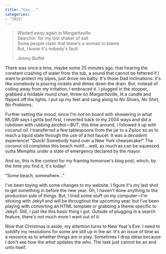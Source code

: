 ```yaml
---
title: "Six..."
categories:
- "2022"
---
```


> Wasted away again in Margaritaville  
Searchin' for my lost shaker of salt  
Some people claim that there's a woman to blame    
But, I know it's nobody's fault  
>  
>  Jimmy Buffet

There was once a time, maybe some 25 minutes ago, that hearing the constant crashing of water from the tub, a sound that cannot be fettered if I want to protect my pipes, just drove me batty.  It's those Dad inclinations: it's like somebody is pouring nickels and dimes down the drain.  But, instead of coiling away from my irritation, I embraced it.  I plugged in the stopper, grabbed a foldable round chair, threw on *Margaritaville*, lit a candle and flipped off the lights.  I put up my feet and sang along to *No Shoes, No Shirt, No Problems*.  

Further setting the mood, since I'm not on board with showering in what MLGW says I gotta boil first, I reverted back to my 2004 ways and did a rubdown with rubbing  alcohol—BUT, this time around, I followed it up with coconut oil.  I transferred a few tablespoons from the jar to a Ziploc so as to reach a liquid state through the use of a hot faucet.  It was a *decadent* experience!  "Quick!  Somebody hand over a New York cheesecake!"  The coconut oil completes this beach motif....well, as much as can be squeezed outta Memphis under a state of emergency declared by the mayor.

And so, this is the context for my framing tomorrow's blog post, which, by the time you find it, it's today!

"Some beach, somewhere..."

I've been toying with some changes to my website.  I figure it's my last shot to get something in before the new year.  Oh, I haven't done anything to the production side of things.  But, I tried some stuff on my computer—I'm sticking with Jekyll and will be throughout the upcoming year, but I've been playing with converting an HTML template or grabbing a theme specific to Jekyll.  Still, I just like this basic thing I got.  Outside of plugging in a search feature, there's not much more I want out of it.

Now that Christmas is aside, my attention turns to New Year's Eve.  I need to solidify my resolutions for some are still up in the air.  It's an issue of time as a resource as to whether things are in play.  Sometimes I drop ideas because I don't see how the *what* updates the *who*.  The task just cannot be an end unto itself.
